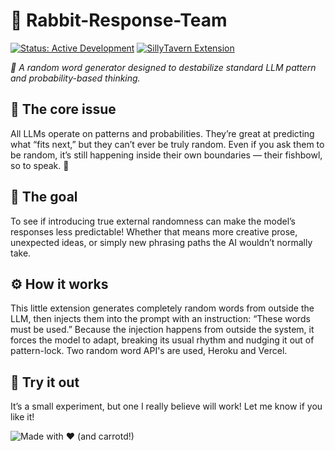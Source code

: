 # 🐇 Rabbit-Response-Team
[![Status: Active Development](https://img.shields.io/badge/Status-Active%20Development-orange.svg)](https://github.com/your-repo/CarrotKernel)
[![SillyTavern Extension](https://img.shields.io/badge/SillyTavern-Extension-blue.svg)](https://docs.sillytavern.app/)

*🎲 A random word generator designed to destabilize standard LLM pattern and probability-based thinking.*

## 💭 The core issue

All LLMs operate on patterns and probabilities.
They’re great at predicting what “fits next,” but they can’t ever be truly random.
Even if you ask them to be random, it’s still happening inside their own boundaries — their fishbowl, so to speak. 🐠 


## 🎯 The goal

To see if introducing true external randomness can make the model’s responses less predictable!
Whether that means more creative prose, unexpected ideas, or simply new phrasing paths the AI wouldn’t normally take.


## ⚙️ How it works

This little extension generates completely random words from outside the LLM, then injects them into the prompt with an instruction:
“These words must be used.”
Because the injection happens from outside the system, it forces the model to adapt, breaking its usual rhythm and nudging it out of pattern-lock.
Two random word API's are used, Heroku and Vercel.


## 🧪 Try it out

It’s a small experiment, but one I really believe will work! Let me know if you like it!

![Made with ❤️ (and carrotd!)](https://img.shields.io/badge/Made%20with-%E2%9D%A4-red)
